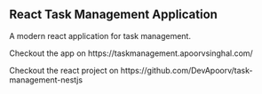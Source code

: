 ## React Task Management Application

 <p>A modern react application for task management.</p>
 <p>Checkout the app on https://taskmanagement.apoorvsinghal.com/</p>
 <p>Checkout the react project on https://github.com/DevApoorv/task-management-nestjs</p>
